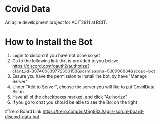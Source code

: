 # Covid Data
An agile development project for ACIT2911 at BCIT.

# How to Install the Bot
1. Login to discord if you have not done so yet
2. Go to the following link that is provided to you below: 
https://discord.com/oauth2/authorize?client_id=837409839772336158&permissions=536996864&scope=bot
3. Ensure you have the permission to install the bot, by have "Manage Server"
4. Under "Add to Server", choose the server you will like to put CovidData Bot in 
5. Have all of the checkboxes marked, and click "Authorize"
6. If you go to chat you should be able to see the Bot on the right

#Trello Board Link
https://trello.com/b/iMSg9BzJ/agile-scrum-board-discord-data-bot
